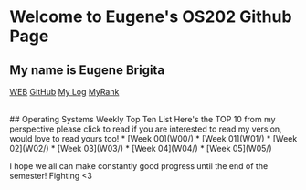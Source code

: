 # Welcome to Eugene's OS202 Github Page
## My name is Eugene Brigita <br>

[WEB](https://eugenebrigita.github.io/os202/) 
[GitHub](https://github.com/eugenebrigita/os202/) 
[My Log](TXT/mylog.txt) 
[MyRank](TXT/myrank.txt)

<br>
## Operating Systems Weekly Top Ten List
Here's the TOP 10 from my perspective please click to read if you are interested to read my version, would love to read yours too!
* [Week 00](W00/)
* [Week 01](W01/)
* [Week 02](W02/)
* [Week 03](W03/)
* [Week 04](W04/)
* [Week 05](W05/)

I hope we all can make constantly good progress until the end of the semester! Fighting <3
